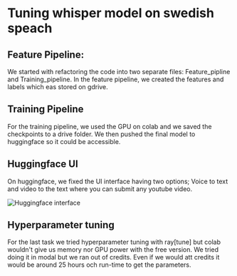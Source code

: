 # Tuning whisper model on swedish speach 
## Feature Pipeline:
We started with refactoring the code into two separate files: Feature_pipline and Training_pipeline. In the feature pipeline, we created the features and labels which eas stored on gdrive. 

## Training Pipeline
For the training pipeline, we used the GPU on colab and we saved the checkpoints to a drive folder. We then pushed the final model to huggingface so it could be accessible. 

## Huggingface UI 
On huggingface, we fixed the UI interface having two options; Voice to text and video to the text where you can submit any youtube video. 

![Huggingface interface]([https://github.com/[username]/[reponame]/blob/[branch]/image.jpg?raw=true](https://github.com/DavidKrugerT/scalable_lab2/blob/main/Huggingface_UI.png))

## Hyperparameter tuning
For the last task we tried hyperparameter tuning with ray[tune] but colab wouldn't give us memory nor GPU power with the free version. We tried doing it in modal but we ran out of credits. Even if we would att credits it would be around 25 hours och run-time to get the parameters.
